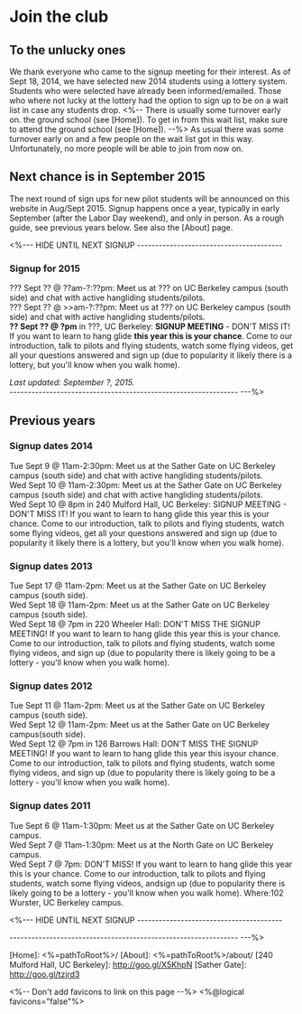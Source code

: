 # Join the club

## To the unlucky ones

We thank everyone who came to the signup meeting for their interest.
As of Sept 18, 2014, we have selected new 2014 students using a lottery
system. Students who were selected have already been informed/emailed.
Those who where not lucky at the lottery had the option to sign up to
be on a wait list in case any students drop.
<%--
There is usually some turnover early on. the ground school (see [Home]).
To get in from this wait list, make sure to attend the ground school
(see [Home]).
--%>
As usual there was some turnover early on and a few people on the wait
list got in this way.  Unfortunately, no more people will be able to
join from now on.


## Next chance is in September 2015

The next round of sign ups for new pilot students will be announced
on this website in Aug/Sept 2015. Signup happens once a year, typically
in early September (after the Labor Day weekend), and only in person.
As a rough guide, see previous years below. See also the [About] page.


<%--- HIDE UNTIL NEXT SIGNUP ----------------------------------------
### Signup for 2015

??? Sept ?? @ ??am-?:??pm: Meet us at ??? on UC Berkeley campus
(south side) and chat with active hangliding students/pilots.  
??? Sept ?? @ >>am-?:??pm: Meet us at ??? on UC Berkeley campus
(south side) and chat with active hangliding students/pilots.  
**?? Sept ?? @ ?pm** in ???, UC Berkeley:
**SIGNUP MEETING** - DON'T MISS IT! If you want to learn to hang glide
**this year this is your chance**. Come to our introduction, talk to
pilots and flying students, watch some flying videos, get all your
questions answered and sign up (due to popularity it likely there is
a lottery, but you'll know when you walk home).  

_Last updated: September ?, 2015._  
--------------------------------------------------------------- ---%>


## Previous years

### Signup dates 2014

Tue Sept 9 @ 11am-2:30pm: Meet us at the Sather Gate on UC Berkeley campus
(south side) and chat with active hangliding students/pilots.  
Wed Sept 10 @ 11am-2:30pm: Meet us at the Sather Gate on UC Berkeley campus
(south side) and chat with active hangliding students/pilots.  
Wed Sept 10 @ 8pm in 240 Mulford Hall, UC Berkeley:
SIGNUP MEETING - DON'T MISS IT! If you want to learn to hang glide
this year this is your chance. Come to our introduction, talk to
pilots and flying students, watch some flying videos, get all your
questions answered and sign up (due to popularity it likely there is
a lottery, but you'll know when you walk home).

### Signup dates 2013

Tue Sept 17 @ 11am-2pm: Meet us at the Sather Gate on UC Berkeley campus
(south side).  
Wed Sept 18 @ 11am-2pm: Meet us at the Sather Gate on UC Berkeley campus
(south side).  
Wed Sept 18 @ 7pm in 220 Wheeler Hall: DON'T MISS THE SIGNUP MEETING! If
you want to learn to hang glide this year this is your chance. Come to
our introduction, talk to pilots and flying students, watch some flying
videos, and sign up (due to popularity there is likely going to be a
lottery - you'll know when you walk home).

### Signup dates 2012

Tue Sept 11 @ 11am-2pm: Meet us at the Sather Gate on UC Berkeley campus
(south side).  
Wed Sept 12 @ 11am-2pm: Meet us at the Sather Gate on UC Berkeley
campus(south side).  
Wed Sept 12 @ 7pm in 126 Barrows Hall: DON'T MISS THE SIGNUP MEETING!
If you want to learn to hang glide this year this isyour chance. Come
to our introduction, talk to pilots and flying students, watch some
flying videos, and sign up (due to popularity there is likely going to
be a lottery - you'll know when you walk home).

### Signup dates 2011

Tue Sept 6 @ 11am-1:30pm: Meet us at the Sather Gate on UC Berkeley
campus.  
Wed Sept 7 @ 11am-1:30pm: Meet us at the North Gate on UC Berkeley
campus.  
Wed Sept 7 @ 7pm: DON'T MISS! If you want to learn to hang glide this
year this is your chance. Come to our introduction, talk to pilots and
flying students, watch some flying videos, andsign up (due to
popularity there is likely going to be a lottery - you'll know when you
walk home). Where:102 Wurster, UC Berkeley campus.

<%--- HIDE UNTIL NEXT SIGNUP ----------------------------------------

--------------------------------------------------------------- ---%>


[Home]: <%=pathToRoot%>/
[About]: <%=pathToRoot%>/about/
[240 Mulford Hall, UC Berkeley]: http://goo.gl/X5KhpN
[Sather Gate]: http://goo.gl/tzjrd3

<%-- Don't add favicons to link on this page --%>
<%@logical favicons="false"%>
